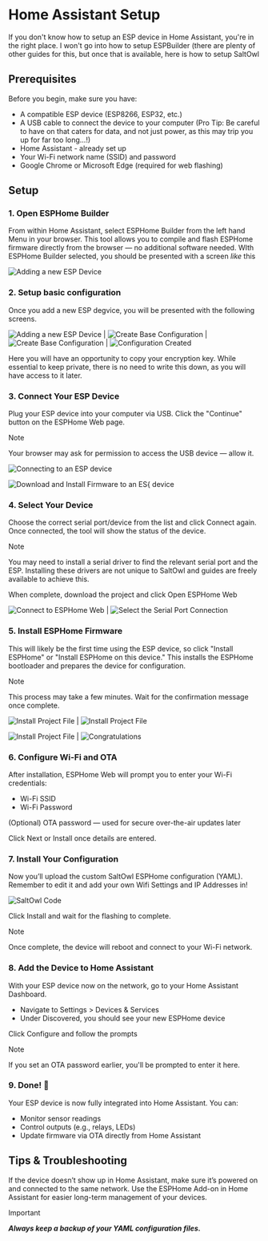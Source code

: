 # Home Assistant Setup

If you don't know how to setup an ESP device in Home Assistant, you're in the right place.   I won't go into how to setup ESPBuilder (there are plenty of other guides for this, but once that is available, here is how to setup SaltOwl



## Prerequisites

Before you begin, make sure you have:

* A compatible ESP device (ESP8266, ESP32, etc.)
* A USB cable to connect the device to your computer (Pro Tip: Be careful to have on that caters for data, and not just power, as this may trip you up for far too long...!)
* Home Assistant - already set up
* Your Wi-Fi network name (SSID) and password
* Google Chrome or Microsoft Edge (required for web flashing)



## Setup

### 1. Open ESPHome Builder
   From within Home Assistant, select ESPHome Builder from the left hand Menu in your browser.
   This tool allows you to compile and flash ESPHome firmware directly from the browser — no additional software needed.
   WIth ESPHome Builder selected, you should be presented with a screen _like_ this

![Adding a new ESP Device](Images/ESP-Home-1.png "Adding a new ESP Device")




### 2. Setup basic configuration
Once you add a new ESP degvice, you will be presented with the following screens.  

![Adding a new ESP Device](Images/ESP-Home-2.png "Adding a new ESP Device") | 
![Create Base Configuration](Images/ESP-Home-3a.png "Create Base Configuration") |
![Create Base Configuration](Images/ESP-Home-4.png "Create Base Configuration") |
![Configuration Created](Images/ESP-Home-5.png "Configuration Created")

Here you will have an opportunity to copy your encryption key.   While essential to keep private, there is no need to write this down, as you will have access to it later.

   
### 3. Connect Your ESP Device
   Plug your ESP device into your computer via USB.
   Click the "Continue" button on the ESPHome Web page.

> [!Note]
Your browser may ask for permission to access the USB device — allow it.

![Connecting to an ESP device](Images/ESP-Home-6.png "Connecting to an ESP Device")

![Download and Install Firmware to an ES{ device](Images/ESP-Home-7.png "Download and Install Firmware to an ES{ device")


### 4. Select Your Device
   Choose the correct serial port/device from the list and click Connect again.
   Once connected, the tool will show the status of the device.


> [!Note]
You may need to install a serial driver to find the relevant serial port and the ESP.  Installing these drivers are not unique to SaltOwl and guides are freely available to achieve this.

When complete, download the project and click Open ESPHome Web

![Connect to ESPHome Web](Images/ESP-Home-8.png "Connect to ESPHOme Web") |
![Select the Serial Port Connection](Images/ESP-Home-9.png "Select the Serial Port Connection")


### 5. Install ESPHome Firmware
   This will likely be the first time using the ESP device, so click "Install ESPHome" or "Install ESPHome on this device."
   This installs the ESPHome bootloader and prepares the device for configuration.


> [!Note]
This process may take a few minutes. Wait for the confirmation message once complete.

![Install Project File](Images/ESP-Home-10.png "Install Project File") |
![Install Project File](Images/ESP-Home-11a.png "Install Project File")

![Install Project File](Images/ESP-Home-13.png "Install Project File") |
![Congratulations](Images/ESP-Home-14.png "Congratulations")



### 6. Configure Wi-Fi and OTA
   After installation, ESPHome Web will prompt you to enter your Wi-Fi credentials:

* Wi-Fi SSID
* Wi-Fi Password

(Optional) OTA password — used for secure over-the-air updates later

Click Next or Install once details are entered.


### 7. Install Your Configuration
   Now you’ll upload the custom SaltOwl ESPHome configuration (YAML).
   Remember to edit it and add your own Wifi Settings and IP Addresses in!
   
![SaltOwl Code ](Images/ESP-Home-15.png "SaltOwl Code")


Click Install and wait for the flashing to complete.

> [!Note]
Once complete, the device will reboot and connect to your Wi-Fi network.


### 8. Add the Device to Home Assistant
   With your ESP device now on the network, go to your Home Assistant Dashboard.

* Navigate to Settings > Devices \& Services
* Under Discovered, you should see your new ESPHome device

Click Configure and follow the prompts


> [!Note]
If you set an OTA password earlier, you'll be prompted to enter it here.


### 9. Done! 🎉
   Your ESP device is now fully integrated into Home Assistant. You can:

* Monitor sensor readings
* Control outputs (e.g., relays, LEDs)
* Update firmware via OTA directly from Home Assistant


## Tips \& Troubleshooting
If the device doesn’t show up in Home Assistant, make sure it’s powered on and connected to the same network.
Use the ESPHome Add-on in Home Assistant for easier long-term management of your devices.


> [!Important]
***Always keep a backup of your YAML configuration files.***



